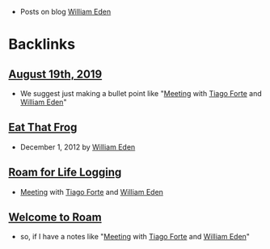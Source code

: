 - Posts on blog [William Eden](http://becomingeden.com/author/williameden/)  

# Backlinks
## [August 19th, 2019](<August 19th, 2019.md>)
- We suggest just making a bullet point like "[Meeting](<Meeting.md>) with [Tiago Forte](<Tiago Forte.md>) and [William Eden](<William Eden.md>)"

## [Eat That Frog](<Eat That Frog.md>)
- December 1, 2012 by [William Eden](<William Eden.md>)

## [Roam for Life Logging](<Roam for Life Logging.md>)
- [Meeting](<Meeting.md>) with [Tiago Forte](<Tiago Forte.md>) and [William Eden](<William Eden.md>)

## [Welcome to Roam](<Welcome to Roam.md>)
- so, if I have a notes like "[Meeting](<Meeting.md>) with [Tiago Forte](<Tiago Forte.md>) and [William Eden](<William Eden.md>)"

